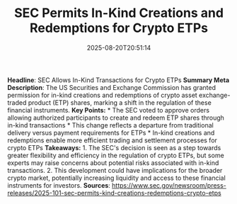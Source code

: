 ﻿---
title: "  SEC Permits In-Kind Creations and Redemptions for Crypto ETPs
"
date: "2025-08-20T20:51:14"
category: "Markets"
image: "/images/generated/briefs/2025-08-20/sec-permits-inkind-creations-and-redemptions-for-crypto-et.svg"

summary: ""
slug: "  sec permits inkind creations and redemptions for crypto et"
source_urls:
  - "https://www.sec.gov/newsroom/press-releases/2025-101-sec-permits-kind-creations-redemptions-crypto-etps"
seo:
  title: "  SEC Permits In-Kind Creations and Redemptions for Crypto ETPs
 | Hash n Hedge"
  description: ""
  keywords: ["news", "markets", "brief"]
---
**Headline**: SEC Allows In-Kind Transactions for Crypto ETPs  **Summary Meta Description**: The US Securities and Exchange Commission has granted permission for in-kind creations and redemptions of crypto asset exchange-traded product (ETP) shares, marking a shift in the regulation of these financial instruments.  **Key Points:**  * The SEC voted to approve orders allowing authorized participants to create and redeem ETP shares through in-kind transactions * This change reflects a departure from traditional delivery versus payment requirements for ETPs * In-kind creations and redemptions enable more efficient trading and settlement processes for crypto ETPs  **Takeaways:**  1. The SEC's decision is seen as a step towards greater flexibility and efficiency in the regulation of crypto ETPs, but some experts may raise concerns about potential risks associated with in-kind transactions. 2. This development could have implications for the broader crypto market, potentially increasing liquidity and access to these financial instruments for investors.  **Sources**:  https://www.sec.gov/newsroom/press-releases/2025-101-sec-permits-kind-creations-redemptions-crypto-etps 
